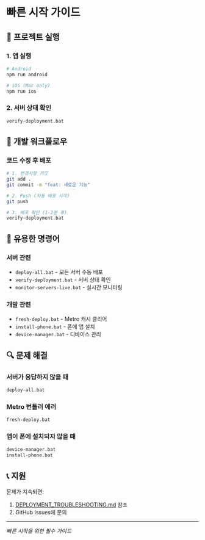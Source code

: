 # 빠른 시작 가이드

## 🚀 프로젝트 실행

### 1. 앱 실행

```bash
# Android
npm run android

# iOS (Mac only)
npm run ios
```

### 2. 서버 상태 확인

```bash
verify-deployment.bat
```

## 🔧 개발 워크플로우

### 코드 수정 후 배포

```bash
# 1. 변경사항 커밋
git add .
git commit -m "feat: 새로운 기능"

# 2. Push (자동 배포 시작)
git push

# 3. 배포 확인 (1-2분 후)
verify-deployment.bat
```

## 📱 유용한 명령어

### 서버 관련

- `deploy-all.bat` - 모든 서버 수동 배포
- `verify-deployment.bat` - 서버 상태 확인
- `monitor-servers-live.bat` - 실시간 모니터링

### 개발 관련

- `fresh-deploy.bat` - Metro 캐시 클리어
- `install-phone.bat` - 폰에 앱 설치
- `device-manager.bat` - 디바이스 관리

## 🔍 문제 해결

### 서버가 응답하지 않을 때

```bash
deploy-all.bat
```

### Metro 번들러 에러

```bash
fresh-deploy.bat
```

### 앱이 폰에 설치되지 않을 때

```bash
device-manager.bat
install-phone.bat
```

## 📞 지원

문제가 지속되면:

1. [DEPLOYMENT_TROUBLESHOOTING.md](./DEPLOYMENT_TROUBLESHOOTING.md) 참조
2. GitHub Issues에 문의

---

_빠른 시작을 위한 필수 가이드_
